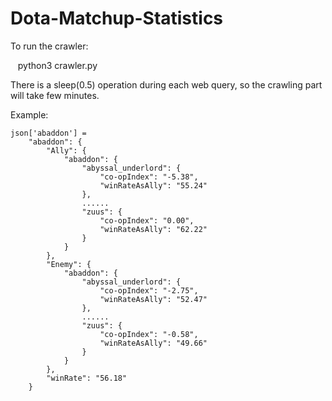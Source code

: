 # Dota-Matchup-Statistics
To run the crawler:

    python3 crawler.py

There is a sleep(0.5) operation during each web query, so the crawling part will take few minutes.

Example:

    json['abaddon'] = 
        "abaddon": {
            "Ally": {
                "abaddon": {
                    "abyssal_underlord": {
                        "co-opIndex": "-5.38",
                        "winRateAsAlly": "55.24"
                    },
                    ......
                    "zuus": {
                        "co-opIndex": "0.00",
                        "winRateAsAlly": "62.22"
                    }
                }
            },
            "Enemy": {
                "abaddon": {
                    "abyssal_underlord": {
                        "co-opIndex": "-2.75",
                        "winRateAsAlly": "52.47"
                    },
                    ......
                    "zuus": {
                        "co-opIndex": "-0.58",
                        "winRateAsAlly": "49.66"
                    }
                }
            },
            "winRate": "56.18"
        }


